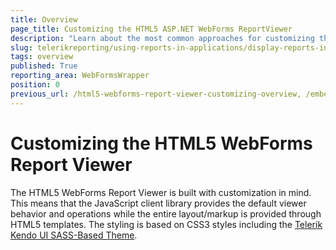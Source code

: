 ```yaml
---
title: Overview
page_title: Customizing the HTML5 ASP.NET WebForms ReportViewer
description: "Learn about the most common approaches for customizing the appearance and behavior of the HTML5 ASP.NET WebForms ReportViewer in Telerik Reporting."
slug: telerikreporting/using-reports-in-applications/display-reports-in-applications/web-application/html5-asp.net-web-forms-report-viewer/customizing/overview
tags: overview
published: True
reporting_area: WebFormsWrapper
position: 0
previous_url: /html5-webforms-report-viewer-customizing-overview, /embedding-reports/display-reports-in-applications/web-application/html5-asp.net-web-forms-report-viewer/customizing/
---
```


# Customizing the HTML5 WebForms Report Viewer

The HTML5 WebForms Report Viewer is built with customization in mind. This means that the JavaScript client library provides the default viewer behavior and operations while the entire layout/markup is provided through HTML5 templates. The styling is based on CSS3 styles including the [Telerik Kendo UI SASS-Based Theme](https://docs.telerik.com/kendo-ui/styles-and-layout/sass-themes/overview). 
